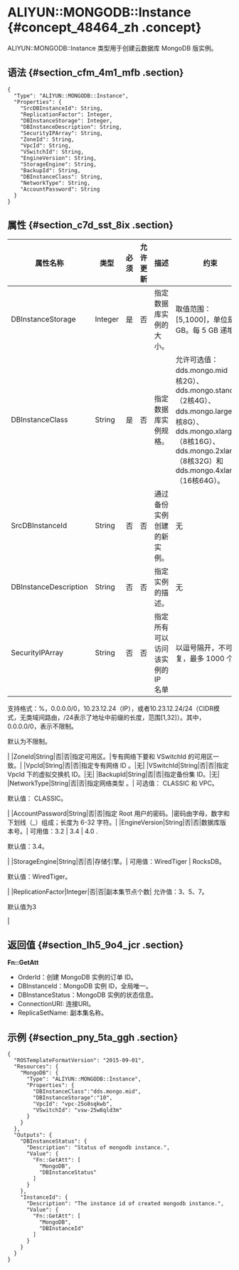 # ALIYUN::MONGODB::Instance {#concept_48464_zh .concept}

ALIYUN::MONGODB::Instance 类型用于创建云数据库 MongoDB 版实例。

## 语法 {#section_cfm_4m1_mfb .section}

``` {#codeblock_3i9_4t0_4gq .language-json}
{
  "Type": "ALIYUN::MONGODB::Instance",
  "Properties": {
    "SrcDBInstanceId": String,
    "ReplicationFactor": Integer,
    "DBInstanceStorage": Integer,
    "DBInstanceDescription": String,
    "SecurityIPArray": String,
    "ZoneId": String,
    "VpcId": String,
    "VSwitchId": String,
    "EngineVersion": String,
    "StorageEngine": String,
    "BackupId": String,
    "DBInstanceClass": String,
    "NetworkType": String,
    "AccountPassword": String
  }
}
```

## 属性 {#section_c7d_sst_8ix .section}

|属性名称|类型|必须|允许更新|描述|约束|
|----|--|--|----|--|--|
|DBInstanceStorage|Integer|是|否|指定数据库实例的大小。|取值范围：\[5,1000\]，单位是 GB。每 5 GB 递增 。|
|DBInstanceClass|String|是|否|指定数据库实例规格。|允许可选值：dds.mongo.mid（1核2G）、dds.mongo.standard（2核4G）、dds.mongo.large（4核8G）、 dds.mongo.xlarge（8核16G）、dds.mongo.2xlarge（8核32G）和 dds.mongo.4xlarge（16核64G）。|
|SrcDBInstanceId|String|否|否|通过备份实例创建的新实例。|无|
|DBInstanceDescription|String|否|否|指定实例的描述。|无|
|SecurityIPArray|String|否|否|指定所有可以访问该实例的 IP 名单| 以逗号隔开，不可重复，最多 1000 个。

 支持格式：%，0.0.0.0/0，10.23.12.24（IP），或者10.23.12.24/24（CIDR模式，无类域间路由，/24表示了地址中前缀的长度，范围\[1,32\]）。其中，0.0.0.0/0，表示不限制。

 默认为不限制。

 |
|ZoneId|String|否|否|指定可用区。|专有网络下要和 VSwitchId 的可用区一致。|
|VpcId|String|否|否|指定专有网络 ID 。|无|
|VSwitchId|String|否|否|指定 VpcId 下的虚拟交换机 ID。|无|
|BackupId|String|否|否|指定备份集 ID。|无|
|NetworkType|String|否|否|指定网络类型 。| 可选值： CLASSIC 和 VPC。

 默认值： CLASSIC。

 |
|AccountPassword|String|否|否|指定 Root 用户的密码。|密码由字母，数字和下划线（\_）组成；长度为 6-32 字符。|
|EngineVersion|String|否|否|数据库版本号。| 可用值：3.2 | 3.4 | 4.0 .

 默认值：3.4。

 |
|StorageEngine|String|否|否|存储引擎。| 可用值：WiredTiger | RocksDB。

 默认值：WiredTiger。

 |
|ReplicationFactor|Integer|否|否|副本集节点个数| 允许值：3、5、7。

 默认值为3

 |

## 返回值 {#section_lh5_9o4_jcr .section}

**Fn::GetAtt**

-   OrderId：创建 MongoDB 实例的订单 ID。
-   DBInstanceId：MongoDB 实例 ID，全局唯一。
-   DBInstanceStatus：MongoDB 实例的状态信息。
-   ConnectionURI: 连接URI。
-   ReplicaSetName: 副本集名称。

## 示例 {#section_pny_5ta_ggh .section}

``` {#codeblock_zbv_fjq_uo2 .language-json}
{
  "ROSTemplateFormatVersion": "2015-09-01",
  "Resources": {
    "MongoDB": {
      "Type": "ALIYUN::MONGODB::Instance",
      "Properties": {
        "DBInstanceClass":"dds.mongo.mid",
        "DBInstanceStorage":"10",
        "VpcId": "vpc-25o8sqkwb",
        "VSwitchId": "vsw-25w8qld3m"
      }
    }
  },
  "Outputs": {
    "DBInstanceStatus": {
      "Description": "Status of mongodb instance.",
      "Value": {
        "Fn::GetAtt": [
          "MongoDB",
          "DBInstanceStatus"
        ]
      }
    },
    "InstanceId": {
      "Description": "The instance id of created mongodb instance.",
      "Value": {
        "Fn::GetAtt": [
          "MongoDB",
          "DBInstanceId"
        ]
      }
    }
  }
}
```

